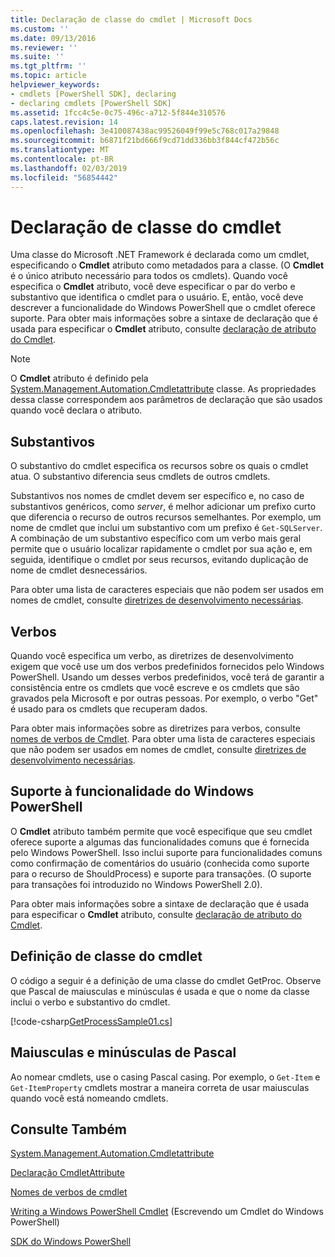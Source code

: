 ```yaml
---
title: Declaração de classe do cmdlet | Microsoft Docs
ms.custom: ''
ms.date: 09/13/2016
ms.reviewer: ''
ms.suite: ''
ms.tgt_pltfrm: ''
ms.topic: article
helpviewer_keywords:
- cmdlets [PowerShell SDK], declaring
- declaring cmdlets [PowerShell SDK]
ms.assetid: 1fcc4c5e-0c75-496c-a712-5f844e310576
caps.latest.revision: 14
ms.openlocfilehash: 3e410087438ac99526049f99e5c768c017a29848
ms.sourcegitcommit: b6871f21bd666f9cd71dd336bb3f844cf472b56c
ms.translationtype: MT
ms.contentlocale: pt-BR
ms.lasthandoff: 02/03/2019
ms.locfileid: "56854442"
---
```

# <a name="cmdlet-class-declaration"></a>Declaração de classe do cmdlet

Uma classe do Microsoft .NET Framework é declarada como um cmdlet, especificando o **Cmdlet** atributo como metadados para a classe. (O **Cmdlet** é o único atributo necessário para todos os cmdlets). Quando você especifica o **Cmdlet** atributo, você deve especificar o par do verbo e substantivo que identifica o cmdlet para o usuário. E, então, você deve descrever a funcionalidade do Windows PowerShell que o cmdlet oferece suporte. Para obter mais informações sobre a sintaxe de declaração que é usada para especificar o **Cmdlet** atributo, consulte [declaração de atributo do Cmdlet](./cmdlet-attribute-declaration.md).

> [!NOTE]
> O **Cmdlet** atributo é definido pela [System.Management.Automation.Cmdletattribute](/dotnet/api/System.Management.Automation.CmdletAttribute) classe. As propriedades dessa classe correspondem aos parâmetros de declaração que são usados quando você declara o atributo.

## <a name="nouns"></a>Substantivos

O substantivo do cmdlet especifica os recursos sobre os quais o cmdlet atua. O substantivo diferencia seus cmdlets de outros cmdlets.

Substantivos nos nomes de cmdlet devem ser específico e, no caso de substantivos genéricos, como *server*, é melhor adicionar um prefixo curto que diferencia o recurso de outros recursos semelhantes. Por exemplo, um nome de cmdlet que inclui um substantivo com um prefixo é `Get-SQLServer`. A combinação de um substantivo específico com um verbo mais geral permite que o usuário localizar rapidamente o cmdlet por sua ação e, em seguida, identifique o cmdlet por seus recursos, evitando duplicação de nome de cmdlet desnecessários.

Para obter uma lista de caracteres especiais que não podem ser usados em nomes de cmdlet, consulte [diretrizes de desenvolvimento necessárias](./required-development-guidelines.md).

## <a name="verbs"></a>Verbos

Quando você especifica um verbo, as diretrizes de desenvolvimento exigem que você use um dos verbos predefinidos fornecidos pelo Windows PowerShell. Usando um desses verbos predefinidos, você terá de garantir a consistência entre os cmdlets que você escreve e os cmdlets que são gravados pela Microsoft e por outras pessoas. Por exemplo, o verbo "Get" é usado para os cmdlets que recuperam dados.

Para obter mais informações sobre as diretrizes para verbos, consulte [nomes de verbos de Cmdlet](./approved-verbs-for-windows-powershell-commands.md). Para obter uma lista de caracteres especiais que não podem ser usados em nomes de cmdlet, consulte [diretrizes de desenvolvimento necessárias](./required-development-guidelines.md).

## <a name="supporting-windows-powershell-functionality"></a>Suporte à funcionalidade do Windows PowerShell

O **Cmdlet** atributo também permite que você especifique que seu cmdlet oferece suporte a algumas das funcionalidades comuns que é fornecida pelo Windows PowerShell. Isso inclui suporte para funcionalidades comuns como confirmação de comentários do usuário (conhecida como suporte para o recurso de ShouldProcess) e suporte para transações. (O suporte para transações foi introduzido no Windows PowerShell 2.0).

Para obter mais informações sobre a sintaxe de declaração que é usada para especificar o **Cmdlet** atributo, consulte [declaração de atributo do Cmdlet](./cmdlet-attribute-declaration.md).

## <a name="cmdlet-class-definition"></a>Definição de classe do cmdlet

O código a seguir é a definição de uma classe do cmdlet GetProc. Observe que Pascal de maiusculas e minúsculas é usada e que o nome da classe inclui o verbo e substantivo do cmdlet.

[!code-csharp[GetProcessSample01.cs](../../powershell-sdk-samples/SDK-2.0/csharp/GetProcessSample01/GetProcessSample01.cs#L33-L34 "GetProcessSample01.cs")]

## <a name="pascal-casing"></a>Maiusculas e minúsculas de Pascal

Ao nomear cmdlets, use o casing Pascal casing. Por exemplo, o `Get-Item` e `Get-ItemProperty` cmdlets mostrar a maneira correta de usar maiusculas quando você está nomeando cmdlets.

## <a name="see-also"></a>Consulte Também

[System.Management.Automation.Cmdletattribute](/dotnet/api/System.Management.Automation.CmdletAttribute)

[Declaração CmdletAttribute](./cmdlet-attribute-declaration.md)

[Nomes de verbos de cmdlet](./approved-verbs-for-windows-powershell-commands.md)

[Writing a Windows PowerShell Cmdlet](./writing-a-windows-powershell-cmdlet.md) (Escrevendo um Cmdlet do Windows PowerShell)

[SDK do Windows PowerShell](../windows-powershell-reference.md)
